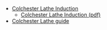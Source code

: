 * [Colchester Lathe Induction](https://docs.google.com/document/d/1whbfxdLTcfQS8cOBA9otzSAE_OljpWGSl9V8XFd4dLM/edit?usp=sharing)
  - [Colchester Lathe Induction (pdf)](https://github.com/kwikius/SwindonMakerspaceWiki/blob/master/documents/InductionSheetColchesterLathe.pdf)
* [Colchester Lathe guide](https://github.com/swindonmakers/wiki/wiki/Colchester-Lathe-Guide)